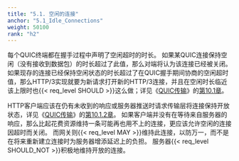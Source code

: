 ```yaml
---
title: "5.1. 空闲的连接"
anchor: "5.1_Idle_Connections"
weight: 50100
rank: "h2"
---
```


每个QUIC终端都在握手过程中声明了空闲超时的时长。
如果某QUIC连接保持空闲（没有接收到数据包）的时长超过了此值，那么对端将认为该连接已经被关闭。
如果现存的连接已经保持空闲状态的时长超过了在QUIC握手期间协商的空闲超时值，那么HTTP/3实现就要为新请求打开新的HTTP/3连接，并且在空闲时长临近该上限时也{{< req_level SHOULD >}}这么做；详见《[QUIC传输](../RFC9000_Chinese_Simplified)》的[第10.1章](../RFC9000_Chinese_Simplified/#10.1_Idle_Timeout)。

HTTP客户端应该在仍有未收到的响应或服务器推送时请求传输层将连接保持开放状态，详见《[QUIC传输](../RFC9000_Chinese_Simplified)》的[第10.1.2章](../RFC9000_Chinese_Simplified/#10.1.2_Deferring_Idle_Timeout)。
如果客户端并没有在等待来自服务器的响应，那么比起花费资源维持一条可能再也用不上的连接，更应该允许空闲的连接因超时而关闭。
而网关则{{< req_level MAY >}}维持此连接，以防万一，而不是在将来重新建立连接时为服务器增添延迟上的负担。
服务器{{< req_level SHOULD_NOT >}}积极地维持开放的连接。
